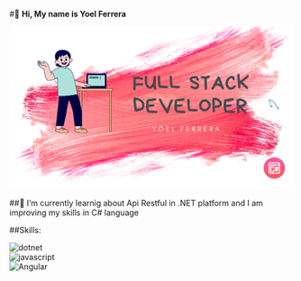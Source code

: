 #👋 **Hi, My name is Yoel Ferrera**

![banner](./banner.png)

##🌱 I’m currently learnig about Api Restful in .NET platform and I am improving my skills in C# language

##Skills:

![dotnet](https://img.shields.io/badge/.NET-3D0C84?style=for-the-badge&log=net&logoColor=white&labelColor=101010)</br>
![javascript](https://img.shields.io/badge/Javascript-javascript?style=for-the-badge&log=javascript&logoColor=white&labelColor=#FFE500)</br>
![Angular](https://img.shields.io/badge/Angular-3D0C84?style=for-the-badge&log=angular&logoColor=white&labelColor=#a6120d)</br>
